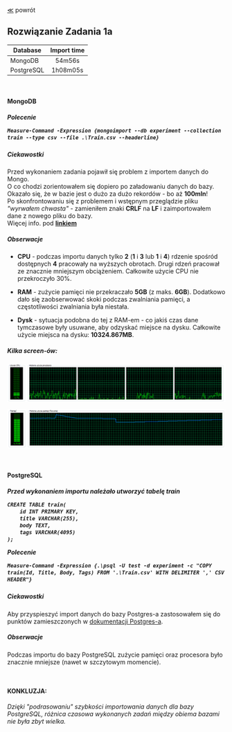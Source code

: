 ﻿[&#8810;](../exercise1.md) powrót

## Rozwiązanie <b>Zadania 1a</b>

| Database		| Import time	|
| ------------- |:-------------:|
| MongoDB		| 54m56s		|
| PostgreSQL 	| 1h08m05s		|

<br />

<h4 id="mongodb">MongoDB<h5>

<b>Polecenie</b>

	Measure-Command -Expression {mongoimport --db experiment --collection train --type csv --file .\Train.csv --headerline}
	
##### Ciekawostki
	
Przed wykonaniem zadania pojawił się problem z importem danych do Mongo.<br />
O co chodzi zorientowałem się dopiero po załadowaniu danych do bazy.<br />
Okazało się, że w bazie jest o dużo za dużo rekordów - bo aż <b>100mln</b>!<br />
Po skonfrontowaniu się z problemem i wstępnym przeglądzie pliku <i>"wyrwałem chwasta"</i> - zamieniłem znaki <b>CRLF</b> na <b>LF</b> i zaimportowałem dane z nowego pliku do bazy.<br />
Więcej info. pod <b>[linkiem](http://www.kaggle.com/c/facebook-recruiting-iii-keyword-extraction/forums/t/5594/number-of-train-test-cases-nested-csv-issues/29857#post29857)</b>
	
##### Obserwacje

- <b>CPU</b> - podczas importu danych tylko <b>2</b> (<b>1</b> i <b>3</b> lub <b>1</b> i <b>4</b>) rdzenie spośród dostępnych <b>4</b> pracowały na wyższych obrotach. Drugi rdzeń pracował ze znacznie mniejszym obciążeniem. Całkowite użycie CPU nie przekroczyło 30%.

- <b>RAM</b> - zużycie pamięci nie przekraczało <b>5GB</b> (z maks. <b>6GB</b>). Dodatkowo dało się zaobserwować skoki podczas zwalniania pamięci, a częstotliwości zwalniania była niestała.

- <b>Dysk</b> - sytuacja podobna do tej z RAM-em - co jakiś czas dane tymczasowe były usuwane, aby odzyskać miejsce na dysku. 
Całkowite użycie miejsca na dysku: <b>10324.867MB</b>.

##### Kilka screen-ów:

![Tutaj powinien być screen!!!](resources/1a_mongo_cpu.png "CPU")

![Gdzie jest screen?!](resources/1a_mongo_ram.png "RAM")

<br />

<h4 id="postgresql">PostgreSQL<h5>

Przed wykonaniem importu należało utworzyć tabelę train

	CREATE TABLE train(
		id INT PRIMARY KEY,
		title VARCHAR(255),
		body TEXT,
		tags VARCHAR(4095)
	);

<b>Polecenie</b>

	Measure-Command -Expression {.\psql -U test -d experiment -c "COPY train(Id, Title, Body, Tags) FROM '.\Train.csv' WITH DELIMITER ',' CSV HEADER"}
	
##### Ciekawostki

Aby przyspieszyć import danych do bazy Postgres-a zastosowałem się do punktów zamieszczonych w [dokumentacji Postgres-a](http://www.postgresql.org/docs/9.3/static/populate.html).
	
##### Obserwacje

Podczas importu do bazy PostgreSQL zużycie pamięci oraz procesora było znacznie mniejsze (nawet w szczytowym momencie).

<br />

#### KONKLUZJA:
<i>Dzięki "podrasowaniu" szybkości importowania danych dla bazy PostgreSQL, różnica czasowa wykonanych zadań między obiema bazami nie była zbyt wielka.</i>